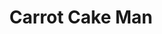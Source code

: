 ---
pid: fs180
title: Carrot Cake Man
location_transcription: 47th & Baltimore Ave
coordinates: "[-75.217144499754, 39.948404530203]"
zipcode: '19143'
gen_neighborhood: West Philadelphia
neighborhood: University City
outside_phl: 
age: '26'
age_range: 20-29
instagram: 
image_file_name: fs_180.jpg
proposal_transcription: 
topic: Person,Food,Neighborhoods
topic_summary: 0, 0, 0
type: Interactive,Sculpture Statue
keywords_other: 
credit: 
image_labels: A statue of the carrot cake man & place to buy his cakes.
twitter: 
facebook: 
permalink: "/monuments/fs180/"
layout: item-page
---